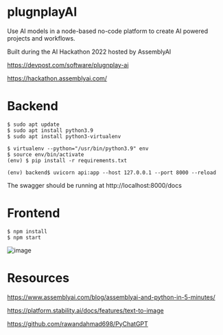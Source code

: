 # plugnplayAI

Use AI models in a node-based no-code platform to create AI powered projects and workflows.

Built during the AI Hackathon 2022 hosted by AssemblyAI

https://devpost.com/software/plugnplay-ai

https://hackathon.assemblyai.com/


# Backend

```shell
$ sudo apt update
$ sudo apt install python3.9
$ sudo apt install python3-virtualenv

$ virtualenv --python="/usr/bin/python3.9" env
$ source env/bin/activate
(env) $ pip install -r requirements.txt

(env) backend$ uvicorn api:app --host 127.0.0.1 --port 8000 --reload
```
The swagger should be running at http://localhost:8000/docs


# Frontend

```
$ npm install
$ npm start
```

![image](https://user-images.githubusercontent.com/33307/206912348-2f2b8f23-c26e-4824-a423-9243915d4a8e.png)


# Resources

https://www.assemblyai.com/blog/assemblyai-and-python-in-5-minutes/

https://platform.stability.ai/docs/features/text-to-image

https://github.com/rawandahmad698/PyChatGPT
